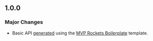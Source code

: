 
## 1.0.0

### Major Changes

- Basic API [generated](https://github.com/mvp-rockets/namma-generate) using the [MVP Rockets Boilerplate](https://github.com/mvp-rockets/backend-core) template.
